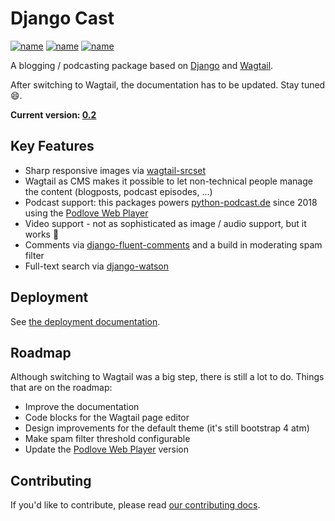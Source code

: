 # Django Cast

[![name](https://badge.fury.io/py/django-cast.svg)](https://badge.fury.io/py/django-cast)
[![name](https://codecov.io/gh/ephes/django-cast/branch/main/graph/badge.svg)](https://codecov.io/gh/ephes/django-cast)
[![name](https://img.shields.io/badge/code%20style-black-000000.svg)](https://github.com/ephes/django-cast)

A blogging / podcasting package based on [Django](https://www.djangoproject.com/)
and [Wagtail](https://wagtail.org).

After switching to Wagtail, the documentation has to be updated. Stay tuned 😄.

**Current version: [0.2](https://django-cast.readthedocs.io/en/develop/)**

## Key Features
- Sharp responsive images via [wagtail-srcset](https://github.com/ephes/wagtail_srcset)
- Wagtail as CMS makes it possible to let non-technical people manage the content
  (blogposts, podcast episodes, ...)
- Podcast support: this packages powers [python-podcast.de](https://python-podcast.de/show)
  since 2018 using the [Podlove Web Player](https://podlove.org/podlove-web-player/)
- Video support - not as sophisticated as image / audio support, but it works 🤗
- Comments via [django-fluent-comments](https://github.com/django-fluent/django-fluent-comments)
  and a build in moderating spam filter
- Full-text search via [django-watson](https://github.com/etianen/django-watson)

## Deployment

See [the deployment documentation](https://django-cast.readthedocs.io/en/develop/installation.html).

## Roadmap

Although switching to Wagtail was a big step, there is still a lot to do. Things that are on the roadmap:

- Improve the documentation
- Code blocks for the Wagtail page editor
- Design improvements for the default theme (it's still bootstrap 4 atm)
- Make spam filter threshold configurable
- Update the [Podlove Web Player](https://podlove.org/podlove-web-player/) version

## Contributing

If you'd like to contribute, please read
[our contributing docs](https://django-cast.readthedocs.io/en/develop/contributing.html).
